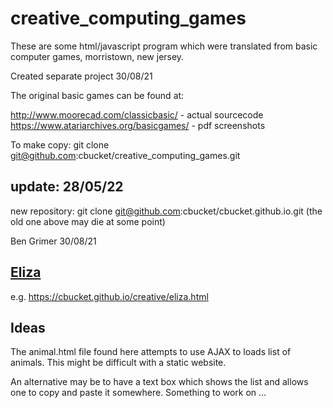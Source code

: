 # creative_computing_games

These are some html/javascript program which were translated from
basic computer games, morristown, new jersey.

Created separate project 30/08/21

The original basic games can be found at:

http://www.moorecad.com/classicbasic/             - actual sourcecode
https://www.atariarchives.org/basicgames/         - pdf screenshots


To make copy: git clone git@github.com:cbucket/creative_computing_games.git

## update: 28/05/22
new repository: git clone git@github.com:cbucket/cbucket.github.io.git
(the old one above may die at some point)

Ben Grimer
30/08/21

## [Eliza](https://cbucket.github.io/creative/eliza.html)

e.g.  https://cbucket.github.io/creative/eliza.html

## Ideas

The animal.html file found here attempts to use AJAX to loads list of animals.
This might be difficult with a static website.

An alternative may be to have a text box which shows the list and allows one
to copy and paste it somewhere. Something to work on ...
